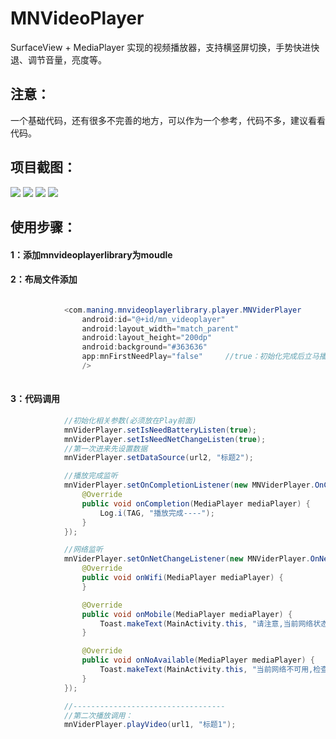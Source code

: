 # MNVideoPlayer
SurfaceView + MediaPlayer 实现的视频播放器，支持横竖屏切换，手势快进快退、调节音量，亮度等。

## 注意：
一个基础代码，还有很多不完善的地方，可以作为一个参考，代码不多，建议看看代码。

## 项目截图：

![](https://github.com/maning0303/MNVideoPlayer/raw/master/screenshots/001.jpg)
![](https://github.com/maning0303/MNVideoPlayer/raw/master/screenshots/002.jpg)
![](https://github.com/maning0303/MNVideoPlayer/raw/master/screenshots/003.jpg)
![](https://github.com/maning0303/MNVideoPlayer/raw/master/screenshots/004.jpg)

## 使用步骤：
#### 1：添加mnvideoplayerlibrary为moudle
#### 2：布局文件添加
``` java

            <com.maning.mnvideoplayerlibrary.player.MNViderPlayer
                android:id="@+id/mn_videoplayer"
                android:layout_width="match_parent"
                android:layout_height="200dp"
                android:background="#363636"
                app:mnFirstNeedPlay="false"     //true：初始化完成后立马播放
                />
                
```

#### 3：代码调用
``` java
            //初始化相关参数(必须放在Play前面)
            mnViderPlayer.setIsNeedBatteryListen(true);
            mnViderPlayer.setIsNeedNetChangeListen(true);
            //第一次进来先设置数据
            mnViderPlayer.setDataSource(url2, "标题2");

            //播放完成监听
            mnViderPlayer.setOnCompletionListener(new MNViderPlayer.OnCompletionListener() {
                @Override
                public void onCompletion(MediaPlayer mediaPlayer) {
                    Log.i(TAG, "播放完成----");
                }
            });

            //网络监听
            mnViderPlayer.setOnNetChangeListener(new MNViderPlayer.OnNetChangeListener() {
                @Override
                public void onWifi(MediaPlayer mediaPlayer) {
                }

                @Override
                public void onMobile(MediaPlayer mediaPlayer) {
                    Toast.makeText(MainActivity.this, "请注意,当前网络状态切换为3G/4G网络", Toast.LENGTH_LONG).show();
                }

                @Override
                public void onNoAvailable(MediaPlayer mediaPlayer) {
                    Toast.makeText(MainActivity.this, "当前网络不可用,检查网络设置", Toast.LENGTH_LONG).show();
                }
            });

            //----------------------------------
            //第二次播放调用：
            mnViderPlayer.playVideo(url1, "标题1");
            
```

